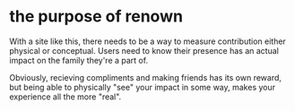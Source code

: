 # the purpose of renown

With a site like this, there needs to be a way to measure contribution either physical or conceptual. Users need to know their presence has an actual impact on the family they're a part of.

Obviously, recieving compliments and making friends has its own reward, but being able to physically "see" your impact in some way, makes your experience all the more "real".